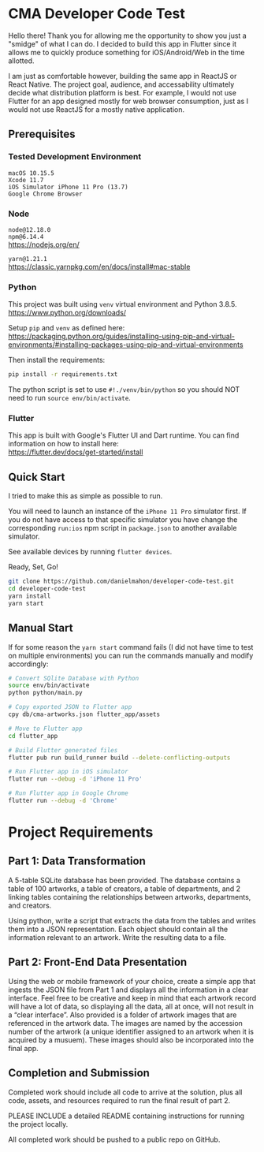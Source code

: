 # CMA Developer Code Test

Hello there! Thank you for allowing me the opportunity to show you just a "smidge" of what I can do. I decided to build this app in Flutter since it allows me to quickly produce something for iOS/Android/Web in the time allotted.

I am just as comfortable however, building the same app in ReactJS or React Native. The project goal, audience, and accessability ultimately decide what distribution platform is best. For example, I would not use Flutter for an app designed mostly for web browser consumption, just as I would not use ReactJS for a mostly native application.

## Prerequisites

### Tested Development Environment

`macOS 10.15.5`  
`Xcode 11.7`  
`iOS Simulator iPhone 11 Pro (13.7)`  
`Google Chrome Browser`

### Node

`node@12.18.0`  
`npm@6.14.4`  
https://nodejs.org/en/

`yarn@1.21.1`  
https://classic.yarnpkg.com/en/docs/install#mac-stable

### Python

This project was built using `venv` virtual environment and Python 3.8.5.  
https://www.python.org/downloads/

Setup `pip` and `venv` as defined here:  
https://packaging.python.org/guides/installing-using-pip-and-virtual-environments/#installing-packages-using-pip-and-virtual-environments

Then install the requirements:

```bash
pip install -r requirements.txt
```

The python script is set to use `#!./venv/bin/python` so you should NOT need to run `source env/bin/activate`.

### Flutter

This app is built with Google's Flutter UI and Dart runtime. You can find information on how to install here:  
https://flutter.dev/docs/get-started/install

## Quick Start

I tried to make this as simple as possible to run.

You will need to launch an instance of the `iPhone 11 Pro` simulator first. If you do not have access to that specific simulator you have change the corresponding `run:ios` npm script in `package.json` to another available simulator.

See available devices by running `flutter devices`.

Ready, Set, Go!

```bash
git clone https://github.com/danielmahon/developer-code-test.git
cd developer-code-test
yarn install
yarn start
```

## Manual Start

If for some reason the `yarn start` command fails (I did not have time to test on multiple environments) you can run the commands manually and modify accordingly:

```bash
# Convert SQlite Database with Python
source env/bin/activate
python python/main.py

# Copy exported JSON to Flutter app
cpy db/cma-artworks.json flutter_app/assets

# Move to Flutter app
cd flutter_app

# Build Flutter generated files
flutter pub run build_runner build --delete-conflicting-outputs

# Run Flutter app in iOS simulator
flutter run --debug -d 'iPhone 11 Pro'

# Run Flutter app in Google Chrome
flutter run --debug -d 'Chrome'

```

# Project Requirements

## Part 1: Data Transformation

A 5-table SQLite database has been provided. The database contains a table of 100 artworks, a table of creators, a table of departments, and 2 linking tables containing the relationships between artworks, departments, and creators.

Using python, write a script that extracts the data from the tables and writes them into a JSON representation. Each object should contain all the information relevant to an artwork. Write the resulting data to a file.

## Part 2: Front-End Data Presentation

Using the web or mobile framework of your choice, create a simple app that ingests the JSON file from Part 1 and displays all the information in a clear interface. Feel free to be creative and keep in mind that each artwork record will have a lot of data, so displaying all the data, all at once, will not result in a “clear interface”. Also provided is a folder of artwork images that are referenced in the artwork data. The images are named by the accession number of the artwork (a unique identifier assigned to an artwork when it is acquired by a musuem). These images should also be incorporated into the final app.

## Completion and Submission

Completed work should include all code to arrive at the solution, plus all code, assets, and resources required to run the final result of part 2.

PLEASE INCLUDE a detailed README containing instructions for running the project locally.

All completed work should be pushed to a public repo on GitHub.
